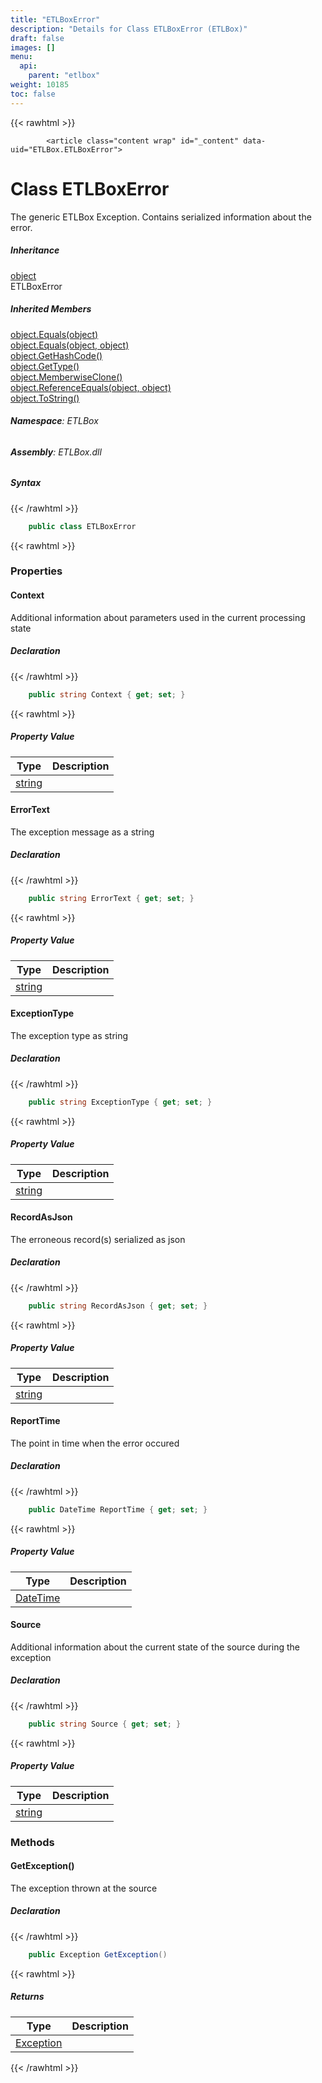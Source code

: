 ```yaml
---
title: "ETLBoxError"
description: "Details for Class ETLBoxError (ETLBox)"
draft: false
images: []
menu:
  api:
    parent: "etlbox"
weight: 10185
toc: false
---
```


{{< rawhtml >}}

            <article class="content wrap" id="_content" data-uid="ETLBox.ETLBoxError">
  <h1 id="ETLBox_ETLBoxError" data-uid="ETLBox.ETLBoxError" class="text-break">Class ETLBoxError
</h1>
  <div class="markdown level0 summary"><p>The generic ETLBox Exception. Contains serialized information about the error.</p>
</div>
  <div class="markdown level0 conceptual"></div>
  <div class="inheritance">
    <h5>Inheritance</h5>
    <div class="level0"><a class="xref" href="https://learn.microsoft.com/dotnet/api/system.object">object</a></div>
    <div class="level1"><span class="xref">ETLBoxError</span></div>
  </div>
  <div class="inheritedMembers">
    <h5>Inherited Members</h5>
    <div>
      <a class="xref" href="https://learn.microsoft.com/dotnet/api/system.object.equals#system-object-equals(system-object)">object.Equals(object)</a>
    </div>
    <div>
      <a class="xref" href="https://learn.microsoft.com/dotnet/api/system.object.equals#system-object-equals(system-object-system-object)">object.Equals(object, object)</a>
    </div>
    <div>
      <a class="xref" href="https://learn.microsoft.com/dotnet/api/system.object.gethashcode">object.GetHashCode()</a>
    </div>
    <div>
      <a class="xref" href="https://learn.microsoft.com/dotnet/api/system.object.gettype">object.GetType()</a>
    </div>
    <div>
      <a class="xref" href="https://learn.microsoft.com/dotnet/api/system.object.memberwiseclone">object.MemberwiseClone()</a>
    </div>
    <div>
      <a class="xref" href="https://learn.microsoft.com/dotnet/api/system.object.referenceequals">object.ReferenceEquals(object, object)</a>
    </div>
    <div>
      <a class="xref" href="https://learn.microsoft.com/dotnet/api/system.object.tostring">object.ToString()</a>
    </div>
  </div>
<h6><strong>Namespace</strong>: ETLBox</h6>
  <h6><strong>Assembly</strong>: ETLBox.dll</h6>
  <h5 id="ETLBox_ETLBoxError_syntax">Syntax</h5>
{{< /rawhtml >}}

```C#
    public class ETLBoxError
```

{{< rawhtml >}}
  <h3 id="properties">Properties
</h3>
  <a id="ETLBox_ETLBoxError_Context_" data-uid="ETLBox.ETLBoxError.Context*"></a>
  <h4 id="ETLBox_ETLBoxError_Context" data-uid="ETLBox.ETLBoxError.Context">Context</h4>
  <div class="markdown level1 summary"><p>Additional information about parameters used in the current processing state</p>
</div>
  <div class="markdown level1 conceptual"></div>
  <h5 class="declaration">Declaration</h5>
{{< /rawhtml >}}

```C#
    public string Context { get; set; }
```

{{< rawhtml >}}
  <h5 class="propertyValue">Property Value</h5>
  <table class="table table-bordered table-condensed">
    <thead>
      <tr>
        <th>Type</th>
        <th>Description</th>
      </tr>
    </thead>
    <tbody>
      <tr>
        <td><a class="xref" href="https://learn.microsoft.com/dotnet/api/system.string">string</a></td>
        <td></td>
      </tr>
    </tbody>
  </table>
  <a id="ETLBox_ETLBoxError_ErrorText_" data-uid="ETLBox.ETLBoxError.ErrorText*"></a>
  <h4 id="ETLBox_ETLBoxError_ErrorText" data-uid="ETLBox.ETLBoxError.ErrorText">ErrorText</h4>
  <div class="markdown level1 summary"><p>The exception message as a string</p>
</div>
  <div class="markdown level1 conceptual"></div>
  <h5 class="declaration">Declaration</h5>
{{< /rawhtml >}}

```C#
    public string ErrorText { get; set; }
```

{{< rawhtml >}}
  <h5 class="propertyValue">Property Value</h5>
  <table class="table table-bordered table-condensed">
    <thead>
      <tr>
        <th>Type</th>
        <th>Description</th>
      </tr>
    </thead>
    <tbody>
      <tr>
        <td><a class="xref" href="https://learn.microsoft.com/dotnet/api/system.string">string</a></td>
        <td></td>
      </tr>
    </tbody>
  </table>
  <a id="ETLBox_ETLBoxError_ExceptionType_" data-uid="ETLBox.ETLBoxError.ExceptionType*"></a>
  <h4 id="ETLBox_ETLBoxError_ExceptionType" data-uid="ETLBox.ETLBoxError.ExceptionType">ExceptionType</h4>
  <div class="markdown level1 summary"><p>The exception type as string</p>
</div>
  <div class="markdown level1 conceptual"></div>
  <h5 class="declaration">Declaration</h5>
{{< /rawhtml >}}

```C#
    public string ExceptionType { get; set; }
```

{{< rawhtml >}}
  <h5 class="propertyValue">Property Value</h5>
  <table class="table table-bordered table-condensed">
    <thead>
      <tr>
        <th>Type</th>
        <th>Description</th>
      </tr>
    </thead>
    <tbody>
      <tr>
        <td><a class="xref" href="https://learn.microsoft.com/dotnet/api/system.string">string</a></td>
        <td></td>
      </tr>
    </tbody>
  </table>
  <a id="ETLBox_ETLBoxError_RecordAsJson_" data-uid="ETLBox.ETLBoxError.RecordAsJson*"></a>
  <h4 id="ETLBox_ETLBoxError_RecordAsJson" data-uid="ETLBox.ETLBoxError.RecordAsJson">RecordAsJson</h4>
  <div class="markdown level1 summary"><p>The erroneous record(s) serialized as json</p>
</div>
  <div class="markdown level1 conceptual"></div>
  <h5 class="declaration">Declaration</h5>
{{< /rawhtml >}}

```C#
    public string RecordAsJson { get; set; }
```

{{< rawhtml >}}
  <h5 class="propertyValue">Property Value</h5>
  <table class="table table-bordered table-condensed">
    <thead>
      <tr>
        <th>Type</th>
        <th>Description</th>
      </tr>
    </thead>
    <tbody>
      <tr>
        <td><a class="xref" href="https://learn.microsoft.com/dotnet/api/system.string">string</a></td>
        <td></td>
      </tr>
    </tbody>
  </table>
  <a id="ETLBox_ETLBoxError_ReportTime_" data-uid="ETLBox.ETLBoxError.ReportTime*"></a>
  <h4 id="ETLBox_ETLBoxError_ReportTime" data-uid="ETLBox.ETLBoxError.ReportTime">ReportTime</h4>
  <div class="markdown level1 summary"><p>The point in time when the error occured</p>
</div>
  <div class="markdown level1 conceptual"></div>
  <h5 class="declaration">Declaration</h5>
{{< /rawhtml >}}

```C#
    public DateTime ReportTime { get; set; }
```

{{< rawhtml >}}
  <h5 class="propertyValue">Property Value</h5>
  <table class="table table-bordered table-condensed">
    <thead>
      <tr>
        <th>Type</th>
        <th>Description</th>
      </tr>
    </thead>
    <tbody>
      <tr>
        <td><a class="xref" href="https://learn.microsoft.com/dotnet/api/system.datetime">DateTime</a></td>
        <td></td>
      </tr>
    </tbody>
  </table>
  <a id="ETLBox_ETLBoxError_Source_" data-uid="ETLBox.ETLBoxError.Source*"></a>
  <h4 id="ETLBox_ETLBoxError_Source" data-uid="ETLBox.ETLBoxError.Source">Source</h4>
  <div class="markdown level1 summary"><p>Additional information about the current state of the source during the exception</p>
</div>
  <div class="markdown level1 conceptual"></div>
  <h5 class="declaration">Declaration</h5>
{{< /rawhtml >}}

```C#
    public string Source { get; set; }
```

{{< rawhtml >}}
  <h5 class="propertyValue">Property Value</h5>
  <table class="table table-bordered table-condensed">
    <thead>
      <tr>
        <th>Type</th>
        <th>Description</th>
      </tr>
    </thead>
    <tbody>
      <tr>
        <td><a class="xref" href="https://learn.microsoft.com/dotnet/api/system.string">string</a></td>
        <td></td>
      </tr>
    </tbody>
  </table>
  <h3 id="methods">Methods
</h3>
  <a id="ETLBox_ETLBoxError_GetException_" data-uid="ETLBox.ETLBoxError.GetException*"></a>
  <h4 id="ETLBox_ETLBoxError_GetException" data-uid="ETLBox.ETLBoxError.GetException">GetException()</h4>
  <div class="markdown level1 summary"><p>The exception thrown at the source</p>
</div>
  <div class="markdown level1 conceptual"></div>
  <h5 class="declaration">Declaration</h5>
{{< /rawhtml >}}

```C#
    public Exception GetException()
```

{{< rawhtml >}}
  <h5 class="returns">Returns</h5>
  <table class="table table-bordered table-condensed">
    <thead>
      <tr>
        <th>Type</th>
        <th>Description</th>
      </tr>
    </thead>
    <tbody>
      <tr>
        <td><a class="xref" href="https://learn.microsoft.com/dotnet/api/system.exception">Exception</a></td>
        <td></td>
      </tr>
    </tbody>
  </table>

{{< /rawhtml >}}

